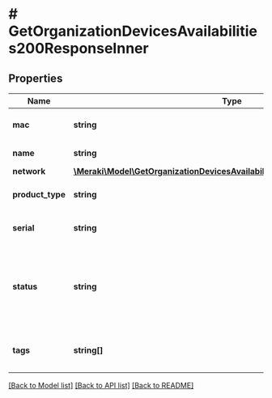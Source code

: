 # # GetOrganizationDevicesAvailabilities200ResponseInner

## Properties

Name | Type | Description | Notes
------------ | ------------- | ------------- | -------------
**mac** | **string** | The device MAC address. | [optional]
**name** | **string** | The device name. | [optional]
**network** | [**\Meraki\Model\GetOrganizationDevicesAvailabilities200ResponseInnerNetwork**](GetOrganizationDevicesAvailabilities200ResponseInnerNetwork.md) |  | [optional]
**product_type** | **string** | Device product type. | [optional]
**serial** | **string** | The device serial number. | [optional]
**status** | **string** | Status of the device. Possible values are: online, alerting, offline, dormant. | [optional]
**tags** | **string[]** | List of custom tags for the device. | [optional]

[[Back to Model list]](../../README.md#models) [[Back to API list]](../../README.md#endpoints) [[Back to README]](../../README.md)
